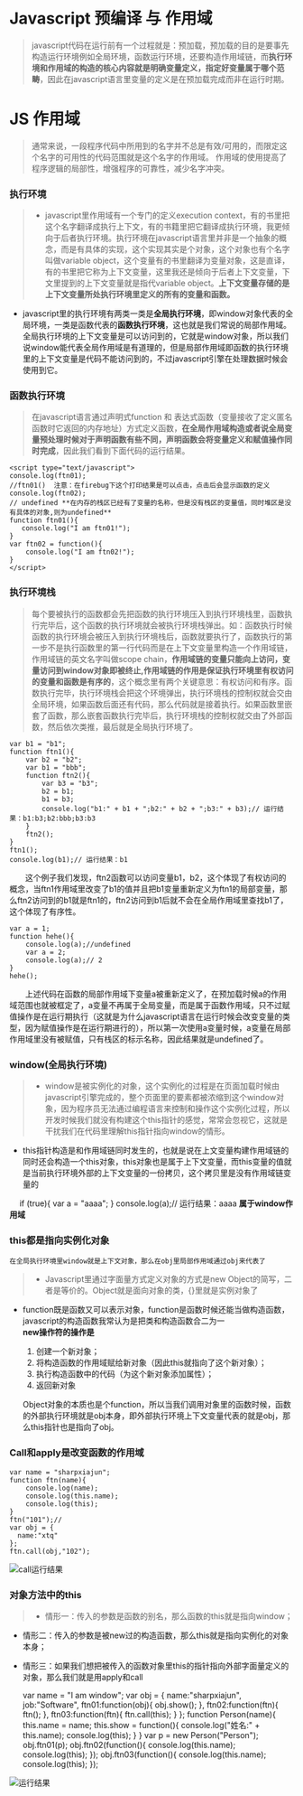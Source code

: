 # Javascript 预编译 与 作用域
> javascript代码在运行前有一个过程就是：预加载，预加载的目的是要事先构造运行环境例如全局环境，函数运行环境，还要构造作用域链，而**执行环境和作用域的构造的核心内容就是明确变量定义，指定好变量属于哪个范畴**，因此在javascript语言里变量的定义是在预加载完成而非在运行时期。

# JS 作用域
> 通常来说，一段程序代码中所用到的名字并不总是有效/可用的，而限定这个名字的可用性的代码范围就是这个名字的作用域。 作用域的使用提高了程序逻辑的局部性，增强程序的可靠性，减少名字冲突。

### 执行环境
> * javascript里作用域有一个专门的定义execution context，有的书里把这个名字翻译成执行上下文，有的书籍里把它翻译成执行环境，我更倾向于后者执行环境。执行环境在javascript语言里并非是一个抽象的概念，而是有具体的实现，这个实现其实是个对象，这个对象也有个名字叫做variable object，这个变量有的书里翻译为变量对象，这是直译，有的书里把它称为上下文变量，这里我还是倾向于后者上下文变量，下文里提到的上下文变量就是指代variable object。**上下文变量存储的是上下文变量所处执行环境里定义的所有的变量和函数。**
* javascript里的执行环境有两类一类是**全局执行环境**，即window对象代表的全局环境，一类是函数代表的**函数执行环境**，这也就是我们常说的局部作用域。全局执行环境的上下文变量是可以访问到的，它就是window对象，所以我们说window能代表全局作用域是有道理的，但是局部作用域即函数的执行环境里的上下文变量是代码不能访问到的，不过javascript引擎在处理数据时候会使用到它。

### 函数执行环境
> 在javascript语言通过声明式function 和 表达式函数（变量接收了定义匿名函数时它返回的内存地址）方式定义函数，**在全局作用域构造或者说全局变量预处理时候对于声明函数有些不同，声明函数会将变量定义和赋值操作同时完成**，因此我们看到下面代码的运行结果。

    <script type="text/javascript">
    console.log(ftn01);
    //ftn01()  注意：在firebug下这个打印结果是可以点击，点击后会显示函数的定义
    console.log(ftn02); 
    // undefined **在内存的栈区已经有了变量的名称，但是没有栈区的变量值，同时堆区是没有具体的对象,则为undefined**
    function ftn01(){
       console.log("I am ftn01!");
    }
    var ftn02 = function(){
        console.log("I am ftn02!");
    }
    </script>
        
### 执行环境栈
> 每个要被执行的函数都会先把函数的执行环境压入到执行环境栈里，函数执行完毕后，这个函数的执行环境就会被执行环境栈弹出。如：函数执行时候函数的执行环境会被压入到执行环境栈后，函数就要执行了，函数执行的第一步不是执行函数里的第一行代码而是在上下文变量里构造一个作用域链，作用域链的英文名字叫做scope chain，**作用域链的变量只能向上访问，变量访问到window对象即被终止,作用域链的作用是保证执行环境里有权访问的变量和函数是有序的**，这个概念里有两个关键意思：有权访问和有序。函数执行完毕，执行环境栈会把这个环境弹出，执行环境栈的控制权就会交由全局环境，如果函数后面还有代码，那么代码就是接着执行。如果函数里嵌套了函数，那么嵌套函数执行完毕后，执行环境栈的控制权就交由了外部函数，然后依次类推，最后就是全局执行环境了。

    var b1 = "b1";
    function ftn1(){
        var b2 = "b2";
        var b1 = "bbb";
        function ftn2(){
            var b3 = "b3";
            b2 = b1;
            b1 = b3;
            console.log("b1:" + b1 + ";b2:" + b2 + ";b3:" + b3);// 运行结果：b1:b3;b2:bbb;b3:b3
        }
        ftn2();
    }
    ftn1();
    console.log(b1);// 运行结果：b1

　　这个例子我们发现，ftn2函数可以访问变量b1，b2，这个体现了有权访问的概念，当ftn1作用域里改变了b1的值并且把b1变量重新定义为ftn1的局部变量，那么ftn2访问到的b1就是ftn1的，ftn2访问到b1后就不会在全局作用域里查找b1了，这个体现了有序性。

    var a = 1;
    function hehe(){
        console.log(a);//undefined
        var a = 2;
        console.log(a);// 2
    }
    hehe();
　　上述代码在函数的局部作用域下变量a被重新定义了，在预加载时候a的作用域范围也就被框定了，a变量不再属于全局变量，而是属于函数作用域，只不过赋值操作是在运行期执行（这就是为什么javascript语言在运行时候会改变变量的类型，因为赋值操作是在运行期进行的），所以第一次使用a变量时候，a变量在局部作用域里没有被赋值，只有栈区的标示名称，因此结果就是undefined了。　　

### window(全局执行环境)
> * window是被实例化的对象，这个实例化的过程是在页面加载时候由javascript引擎完成的，整个页面里的要素都被浓缩到这个window对象，因为程序员无法通过编程语言来控制和操作这个实例化过程，所以开发时候我们就没有构建这个this指针的感觉，常常会忽视它，这就是干扰我们在代码里理解this指针指向window的情形。
* this指针构造是和作用域链同时发生的，也就是说在上文变量构建作用域链的同时还会构造一个this对象，this对象也是属于上下文变量，而this变量的值就是当前执行环境外部的上下文变量的一份拷贝，这个拷贝里是没有作用域链变量的

    <script type="text/javascript">
    this.a = "aaa";
    console.log(a);//aaa
    console.log(this.a);//aaa
    console.log(window.a);//aaa
    console.log(this === window);// true
    </script>
　
    if (true){
        var a = "aaaa";
    }
    console.log(a);// 运行结果：aaaa
    **属于window作用域**

### this都是指向实例化对象
    在全局执行环境里window就是上下文对象，那么在obj里局部作用域通过obj来代表了
> * Javascript里通过字面量方式定义对象的方式是new Object的简写，二者是等价的。Object就是面向对象的类，{}里就是实例对象了
* function既是函数又可以表示对象，function是函数时候还能当做构造函数，javascript的构造函数我常认为是把类和构造函数合二为一  
     **new操作符的操作是**
     1. 创建一个新对象；
     2. 将构造函数的作用域赋给新对象（因此this就指向了这个新对象）；
     3. 执行构造函数中的代码（为这个新对象添加属性）；
     4. 返回新对象

    <script type="text/javascript">
    var obj = {
        name:"sharpxiajun",
        job:"Software",
        show:function(){
            console.log("Name:" + this.name + ";Job:" + this.job);
            console.log(this);
    // Object { name="sharpxiajun", job="Software", show=function()}
        }
    };
    obj.show();//Name:sharpxiajun;Job:Software
    function Person(name,sex,age,job){
        this.name = name;
        this.sex = sex;
        this.age = age;
        this.job = job;
        this.showPerson = function(){
            console.log("姓名:" + this.name);
            console.log("性别:" + this.sex);
            console.log("年龄:" + this.age);
            console.log("工作:" + this.job);
            console.log(this);
            // Person { name="马云", sex="男", age=46, 更多...}
        }
    }
    var person = new Person("马云", "男", 46, "董事长");
    person.showPerson();
    </script>
    Object对象的本质也是个function，所以当我们调用对象里的函数时候，函数的外部执行环境就是obj本身，即外部执行环境上下文变量代表的就是obj，那么this指针也是指向了obj。

### Call和apply是改变函数的作用域

    var name = "sharpxiajun";
    function ftn(name){
        console.log(name);
        console.log(this.name);
        console.log(this);
    }
    ftn("101");//
    var obj = {
      name:"xtq"
    };
    ftn.call(obj,"102");

![call运行结果][1]

### 对象方法中的this
> * 情形一：传入的参数是函数的别名，那么函数的this就是指向window；
 * 情形二：传入的参数是被new过的构造函数，那么this就是指向实例化的对象本身；
 * 情形三：如果我们想把被传入的函数对象里this的指针指向外部字面量定义的对象，那么我们就是用apply和call
 
    var name = "I am window";
    var obj = {
        name:"sharpxiajun",
        job:"Software",
        ftn01:function(obj){
            obj.show();
        },
        ftn02:function(ftn){
            ftn();
        },
        ftn03:function(ftn){
            ftn.call(this);
        }
    };
    function Person(name){
        this.name = name;
        this.show = function(){
            console.log("姓名:" + this.name);
            console.log(this);
        }
    }
    var p = new Person("Person");
    obj.ftn01(p);
    obj.ftn02(function(){
       console.log(this.name);
       console.log(this);
    });
    obj.ftn03(function(){
        console.log(this.name);
        console.log(this);
    }); 
    
![运行结果][2]


[1]: https://github.com/lm-JS/js-propotype-this-new-apply-call/blob/master/prototype/k.png
[2]: https://github.com/lm-JS/js-propotype-this-new-apply-call/blob/master/prototype/kk.png
[3]: https://github.com/lm-JS/js-propotype-this-new-apply-call/blob/master/constructor/iiii.png
